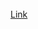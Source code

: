 <br>
<script>
  $(function(){
      $(".element13").typed({
        strings: ["The simple looks of this page :P conceals some complicated structure."],
        typeSpeed: 40
      });
  });
</script>
<div class="element13"></div>
<a href='./no_spiders/hop.html'>Link</a>